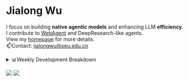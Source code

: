 #  Jialong Wu

I focus on building **native agentic models** and enhancing LLM **efficiency**.<br>
I contribute to [WebAgent](https://github.com/Alibaba-NLP/WebAgent) and DeepResearch-like agents.<br>
View my [homepage](https://callanwu.github.io/) for more details. <br>
📫Contact: jialongwu@seu.edu.cn

<details><summary>📊Weekly Development Breakdown</summary>

<!--START_SECTION:waka-->

```txt
From: 12 June 2025 - To: 19 June 2025

Total Time: 3 hrs 27 mins

Python     1 hr 59 mins    ██████████████▒░░░░░░░░░░   57.32 %
Bash       43 mins         █████▒░░░░░░░░░░░░░░░░░░░   20.71 %
JSON       35 mins         ████▒░░░░░░░░░░░░░░░░░░░░   17.31 %
Markdown   9 mins          █░░░░░░░░░░░░░░░░░░░░░░░░   04.64 %
Text       0 secs          ░░░░░░░░░░░░░░░░░░░░░░░░░   00.01 %
```

<!--END_SECTION:waka-->

[![wakatime](https://wakatime.com/badge/user/c6720b29-9431-4a60-bc9d-e1fb2b6bd65f.svg)](https://wakatime.com/@c6720b29-9431-4a60-bc9d-e1fb2b6bd65f)
</details>

[![](https://img.shields.io/badge/Google%20Scholar-4385FE.svg?&color=d6d6d6&style=flat-square&logo=google-scholar)](https://scholar.google.com/citations?user=6eg2m4YAAAAJ)
![](https://komarev.com/ghpvc/?username=callanwu)
